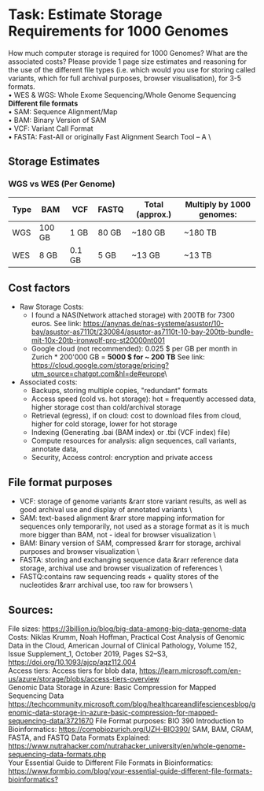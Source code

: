 # Task: Estimate Storage Requirements for 1000 Genomes
 How much computer storage is required for 1000 Genomes? What are the associated costs?
 Please provide 1 page size estimates and reasoning for the use of the different file types (i.e. which would you use for storing called variants, which for full archival purposes, browser visualisation), for 3-5 formats. \
 • WES & WGS: Whole Exome Sequencing/Whole Genome Sequencing \
**Different file formats** \
   • SAM: Sequence Alignment/Map \
   • BAM: Binary Version of SAM \
   • VCF: Variant Call Format \
   • FASTA: Fast-All or originally Fast Alignment Search Tool – A \

## Storage Estimates

### WGS vs WES (Per Genome)
| Type | BAM      | VCF      | FASTQ      | Total (approx.) | Multiply by 1000 genomes: |
|------|----------|----------|------------|-----------------|---------------------------|
| WGS  | 100  GB  |   1 GB   |  80  GB    |     ~180 GB     |           ~180 TB         |
| WES  |   8  GB  | 0.1 GB   |  5   GB    |      ~13 GB     |           ~13 TB          |

## Cost factors
- Raw Storage Costs:
  -  I found a NAS(Network attached storage) with 200TB for 7300 euros. See link: <https://anynas.de/nas-systeme/asustor/10-bay/asustor-as7110t/230084/asustor-as7110t-10-bay-200tb-bundle-mit-10x-20tb-ironwolf-pro-st20000nt001>
  -  Google cloud (not recommended): 0.025 $ per GB per month in Zurich * 200'000 GB = **5000 $ for ~ 200 TB**  See link: <https://cloud.google.com/storage/pricing?utm_source=chatgpt.com&hl=de#europe>\
- Associated costs:
  - Backups, storing multiple copies, "redundant" formats
  - Access speed (cold vs. hot storage): hot = frequently accessed data, higher storage cost than cold/archival storage
  - Retrieval (egress), if on cloud: cost to download files from cloud, higher for cold storage, lower for hot storage
  - Indexing (Generating .bai (BAM index) or .tbi (VCF index) file)
  - Compute resources for analysis: align sequences, call variants, annotate data, 
  - Security, Access control: encryption and private access
    
## File format purposes
- VCF: storage of genome variants &rarr store variant results, as well as good archival use and display of annotated variants \
- SAM: text-based alignment &rarr store mapping information for sequences only temporarily, not used as a storage format as it is much more bigger than BAM, not - ideal for browser visualization \
- BAM:  Binary version of SAM, compressed &rarr for storage, archival purposes and browser visualization \
- FASTA:  storing and exchanging sequence data &rarr reference data storage, archival use and browser visualization of references \
- FASTQ:contains raw sequencing reads + quality stores of the nucleotides &rarr archival use, too raw for browsers \
 
## Sources:  
File sizes: <https://3billion.io/blog/big-data-among-big-data-genome-data> \
Costs: Niklas Krumm, Noah Hoffman, Practical Cost Analysis of Genomic Data in the Cloud, American Journal of Clinical Pathology, Volume 152, Issue Supplement_1, October 2019, Pages S2–S3, <https://doi.org/10.1093/ajcp/aqz112.004> \
Access tiers: Access tiers for blob data, <https://learn.microsoft.com/en-us/azure/storage/blobs/access-tiers-overview> \
Genomic Data Storage in Azure: Basic Compression for Mapped Sequencing Data <https://techcommunity.microsoft.com/blog/healthcareandlifesciencesblog/genomic-data-storage-in-azure-basic-compression-for-mapped-sequencing-data/3721670>
File Format purposes: BIO 390 Introduction to Bioinformatics: <https://compbiozurich.org/UZH-BIO390/>
SAM, BAM, CRAM, FASTA, and FASTQ Data Formats Explained: <https://www.nutrahacker.com/nutrahacker_university/en/whole-genome-sequencing-data-formats.php> \
Your Essential Guide to Different File Formats in Bioinformatics: <https://www.formbio.com/blog/your-essential-guide-different-file-formats-bioinformatics?>
